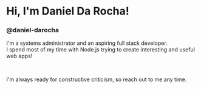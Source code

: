 <h1>Hi, I'm Daniel Da Rocha! </h1>
<h3> @daniel-darocha </h3>
<p>I'm a systems administrator and an aspiring full stack developer. </br>
I spend most of my time with Node.js trying to create interesting and useful web apps! </p>
</br>
<p>I'm always ready for constructive criticism, so reach out to me any time.</p>
<!---
daniel-darocha/daniel-darocha is a ✨ special ✨ repository because its `README.md` (this file) appears on your GitHub profile.
You can click the Preview link to take a look at your changes.
--->
